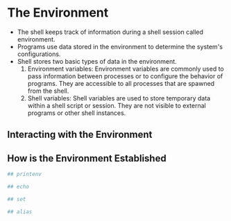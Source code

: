 # The Environment 
- The shell keeps track of information during a shell session called environment.
- Programs use data stored in the environment to determine the system's configurations. 
- Shell stores two basic types of data in the environment.<br>
    1. Environment variables: Environment variables are commonly used to pass information between processes or to configure the behavior of programs.  They are accessible to all processes that are spawned from the shell.
    2. Shell variables: Shell variables are used to store temporary data within a shell script or session. They are not visible to external programs or other shell instances. 

## Interacting with the Environment 


## How is the Environment Established

```bash
## printenv 

## echo 

## set 

## alias
```